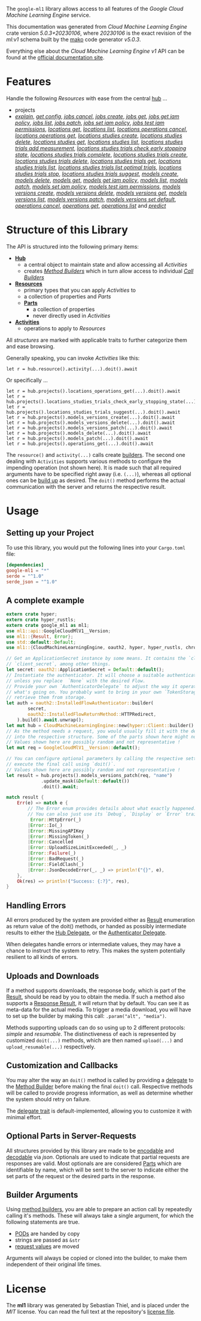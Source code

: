 <!---
DO NOT EDIT !
This file was generated automatically from 'src/generator/templates/api/README.md.mako'
DO NOT EDIT !
-->
The `google-ml1` library allows access to all features of the *Google Cloud Machine Learning Engine* service.

This documentation was generated from *Cloud Machine Learning Engine* crate version *5.0.3+20230106*, where *20230106* is the exact revision of the *ml:v1* schema built by the [mako](http://www.makotemplates.org/) code generator *v5.0.3*.

Everything else about the *Cloud Machine Learning Engine* *v1* API can be found at the
[official documentation site](https://cloud.google.com/ml/).
# Features

Handle the following *Resources* with ease from the central [hub](https://docs.rs/google-ml1/5.0.3+20230106/google_ml1/CloudMachineLearningEngine) ... 

* projects
 * [*explain*](https://docs.rs/google-ml1/5.0.3+20230106/google_ml1/api::ProjectExplainCall), [*get config*](https://docs.rs/google-ml1/5.0.3+20230106/google_ml1/api::ProjectGetConfigCall), [*jobs cancel*](https://docs.rs/google-ml1/5.0.3+20230106/google_ml1/api::ProjectJobCancelCall), [*jobs create*](https://docs.rs/google-ml1/5.0.3+20230106/google_ml1/api::ProjectJobCreateCall), [*jobs get*](https://docs.rs/google-ml1/5.0.3+20230106/google_ml1/api::ProjectJobGetCall), [*jobs get iam policy*](https://docs.rs/google-ml1/5.0.3+20230106/google_ml1/api::ProjectJobGetIamPolicyCall), [*jobs list*](https://docs.rs/google-ml1/5.0.3+20230106/google_ml1/api::ProjectJobListCall), [*jobs patch*](https://docs.rs/google-ml1/5.0.3+20230106/google_ml1/api::ProjectJobPatchCall), [*jobs set iam policy*](https://docs.rs/google-ml1/5.0.3+20230106/google_ml1/api::ProjectJobSetIamPolicyCall), [*jobs test iam permissions*](https://docs.rs/google-ml1/5.0.3+20230106/google_ml1/api::ProjectJobTestIamPermissionCall), [*locations get*](https://docs.rs/google-ml1/5.0.3+20230106/google_ml1/api::ProjectLocationGetCall), [*locations list*](https://docs.rs/google-ml1/5.0.3+20230106/google_ml1/api::ProjectLocationListCall), [*locations operations cancel*](https://docs.rs/google-ml1/5.0.3+20230106/google_ml1/api::ProjectLocationOperationCancelCall), [*locations operations get*](https://docs.rs/google-ml1/5.0.3+20230106/google_ml1/api::ProjectLocationOperationGetCall), [*locations studies create*](https://docs.rs/google-ml1/5.0.3+20230106/google_ml1/api::ProjectLocationStudyCreateCall), [*locations studies delete*](https://docs.rs/google-ml1/5.0.3+20230106/google_ml1/api::ProjectLocationStudyDeleteCall), [*locations studies get*](https://docs.rs/google-ml1/5.0.3+20230106/google_ml1/api::ProjectLocationStudyGetCall), [*locations studies list*](https://docs.rs/google-ml1/5.0.3+20230106/google_ml1/api::ProjectLocationStudyListCall), [*locations studies trials add measurement*](https://docs.rs/google-ml1/5.0.3+20230106/google_ml1/api::ProjectLocationStudyTrialAddMeasurementCall), [*locations studies trials check early stopping state*](https://docs.rs/google-ml1/5.0.3+20230106/google_ml1/api::ProjectLocationStudyTrialCheckEarlyStoppingStateCall), [*locations studies trials complete*](https://docs.rs/google-ml1/5.0.3+20230106/google_ml1/api::ProjectLocationStudyTrialCompleteCall), [*locations studies trials create*](https://docs.rs/google-ml1/5.0.3+20230106/google_ml1/api::ProjectLocationStudyTrialCreateCall), [*locations studies trials delete*](https://docs.rs/google-ml1/5.0.3+20230106/google_ml1/api::ProjectLocationStudyTrialDeleteCall), [*locations studies trials get*](https://docs.rs/google-ml1/5.0.3+20230106/google_ml1/api::ProjectLocationStudyTrialGetCall), [*locations studies trials list*](https://docs.rs/google-ml1/5.0.3+20230106/google_ml1/api::ProjectLocationStudyTrialListCall), [*locations studies trials list optimal trials*](https://docs.rs/google-ml1/5.0.3+20230106/google_ml1/api::ProjectLocationStudyTrialListOptimalTrialCall), [*locations studies trials stop*](https://docs.rs/google-ml1/5.0.3+20230106/google_ml1/api::ProjectLocationStudyTrialStopCall), [*locations studies trials suggest*](https://docs.rs/google-ml1/5.0.3+20230106/google_ml1/api::ProjectLocationStudyTrialSuggestCall), [*models create*](https://docs.rs/google-ml1/5.0.3+20230106/google_ml1/api::ProjectModelCreateCall), [*models delete*](https://docs.rs/google-ml1/5.0.3+20230106/google_ml1/api::ProjectModelDeleteCall), [*models get*](https://docs.rs/google-ml1/5.0.3+20230106/google_ml1/api::ProjectModelGetCall), [*models get iam policy*](https://docs.rs/google-ml1/5.0.3+20230106/google_ml1/api::ProjectModelGetIamPolicyCall), [*models list*](https://docs.rs/google-ml1/5.0.3+20230106/google_ml1/api::ProjectModelListCall), [*models patch*](https://docs.rs/google-ml1/5.0.3+20230106/google_ml1/api::ProjectModelPatchCall), [*models set iam policy*](https://docs.rs/google-ml1/5.0.3+20230106/google_ml1/api::ProjectModelSetIamPolicyCall), [*models test iam permissions*](https://docs.rs/google-ml1/5.0.3+20230106/google_ml1/api::ProjectModelTestIamPermissionCall), [*models versions create*](https://docs.rs/google-ml1/5.0.3+20230106/google_ml1/api::ProjectModelVersionCreateCall), [*models versions delete*](https://docs.rs/google-ml1/5.0.3+20230106/google_ml1/api::ProjectModelVersionDeleteCall), [*models versions get*](https://docs.rs/google-ml1/5.0.3+20230106/google_ml1/api::ProjectModelVersionGetCall), [*models versions list*](https://docs.rs/google-ml1/5.0.3+20230106/google_ml1/api::ProjectModelVersionListCall), [*models versions patch*](https://docs.rs/google-ml1/5.0.3+20230106/google_ml1/api::ProjectModelVersionPatchCall), [*models versions set default*](https://docs.rs/google-ml1/5.0.3+20230106/google_ml1/api::ProjectModelVersionSetDefaultCall), [*operations cancel*](https://docs.rs/google-ml1/5.0.3+20230106/google_ml1/api::ProjectOperationCancelCall), [*operations get*](https://docs.rs/google-ml1/5.0.3+20230106/google_ml1/api::ProjectOperationGetCall), [*operations list*](https://docs.rs/google-ml1/5.0.3+20230106/google_ml1/api::ProjectOperationListCall) and [*predict*](https://docs.rs/google-ml1/5.0.3+20230106/google_ml1/api::ProjectPredictCall)




# Structure of this Library

The API is structured into the following primary items:

* **[Hub](https://docs.rs/google-ml1/5.0.3+20230106/google_ml1/CloudMachineLearningEngine)**
    * a central object to maintain state and allow accessing all *Activities*
    * creates [*Method Builders*](https://docs.rs/google-ml1/5.0.3+20230106/google_ml1/client::MethodsBuilder) which in turn
      allow access to individual [*Call Builders*](https://docs.rs/google-ml1/5.0.3+20230106/google_ml1/client::CallBuilder)
* **[Resources](https://docs.rs/google-ml1/5.0.3+20230106/google_ml1/client::Resource)**
    * primary types that you can apply *Activities* to
    * a collection of properties and *Parts*
    * **[Parts](https://docs.rs/google-ml1/5.0.3+20230106/google_ml1/client::Part)**
        * a collection of properties
        * never directly used in *Activities*
* **[Activities](https://docs.rs/google-ml1/5.0.3+20230106/google_ml1/client::CallBuilder)**
    * operations to apply to *Resources*

All *structures* are marked with applicable traits to further categorize them and ease browsing.

Generally speaking, you can invoke *Activities* like this:

```Rust,ignore
let r = hub.resource().activity(...).doit().await
```

Or specifically ...

```ignore
let r = hub.projects().locations_operations_get(...).doit().await
let r = hub.projects().locations_studies_trials_check_early_stopping_state(...).doit().await
let r = hub.projects().locations_studies_trials_suggest(...).doit().await
let r = hub.projects().models_versions_create(...).doit().await
let r = hub.projects().models_versions_delete(...).doit().await
let r = hub.projects().models_versions_patch(...).doit().await
let r = hub.projects().models_delete(...).doit().await
let r = hub.projects().models_patch(...).doit().await
let r = hub.projects().operations_get(...).doit().await
```

The `resource()` and `activity(...)` calls create [builders][builder-pattern]. The second one dealing with `Activities` 
supports various methods to configure the impending operation (not shown here). It is made such that all required arguments have to be 
specified right away (i.e. `(...)`), whereas all optional ones can be [build up][builder-pattern] as desired.
The `doit()` method performs the actual communication with the server and returns the respective result.

# Usage

## Setting up your Project

To use this library, you would put the following lines into your `Cargo.toml` file:

```toml
[dependencies]
google-ml1 = "*"
serde = "^1.0"
serde_json = "^1.0"
```

## A complete example

```Rust
extern crate hyper;
extern crate hyper_rustls;
extern crate google_ml1 as ml1;
use ml1::api::GoogleCloudMlV1__Version;
use ml1::{Result, Error};
use std::default::Default;
use ml1::{CloudMachineLearningEngine, oauth2, hyper, hyper_rustls, chrono, FieldMask};

// Get an ApplicationSecret instance by some means. It contains the `client_id` and 
// `client_secret`, among other things.
let secret: oauth2::ApplicationSecret = Default::default();
// Instantiate the authenticator. It will choose a suitable authentication flow for you, 
// unless you replace  `None` with the desired Flow.
// Provide your own `AuthenticatorDelegate` to adjust the way it operates and get feedback about 
// what's going on. You probably want to bring in your own `TokenStorage` to persist tokens and
// retrieve them from storage.
let auth = oauth2::InstalledFlowAuthenticator::builder(
        secret,
        oauth2::InstalledFlowReturnMethod::HTTPRedirect,
    ).build().await.unwrap();
let mut hub = CloudMachineLearningEngine::new(hyper::Client::builder().build(hyper_rustls::HttpsConnectorBuilder::new().with_native_roots().https_or_http().enable_http1().build()), auth);
// As the method needs a request, you would usually fill it with the desired information
// into the respective structure. Some of the parts shown here might not be applicable !
// Values shown here are possibly random and not representative !
let mut req = GoogleCloudMlV1__Version::default();

// You can configure optional parameters by calling the respective setters at will, and
// execute the final call using `doit()`.
// Values shown here are possibly random and not representative !
let result = hub.projects().models_versions_patch(req, "name")
             .update_mask(&Default::default())
             .doit().await;

match result {
    Err(e) => match e {
        // The Error enum provides details about what exactly happened.
        // You can also just use its `Debug`, `Display` or `Error` traits
         Error::HttpError(_)
        |Error::Io(_)
        |Error::MissingAPIKey
        |Error::MissingToken(_)
        |Error::Cancelled
        |Error::UploadSizeLimitExceeded(_, _)
        |Error::Failure(_)
        |Error::BadRequest(_)
        |Error::FieldClash(_)
        |Error::JsonDecodeError(_, _) => println!("{}", e),
    },
    Ok(res) => println!("Success: {:?}", res),
}

```
## Handling Errors

All errors produced by the system are provided either as [Result](https://docs.rs/google-ml1/5.0.3+20230106/google_ml1/client::Result) enumeration as return value of
the doit() methods, or handed as possibly intermediate results to either the 
[Hub Delegate](https://docs.rs/google-ml1/5.0.3+20230106/google_ml1/client::Delegate), or the [Authenticator Delegate](https://docs.rs/yup-oauth2/*/yup_oauth2/trait.AuthenticatorDelegate.html).

When delegates handle errors or intermediate values, they may have a chance to instruct the system to retry. This 
makes the system potentially resilient to all kinds of errors.

## Uploads and Downloads
If a method supports downloads, the response body, which is part of the [Result](https://docs.rs/google-ml1/5.0.3+20230106/google_ml1/client::Result), should be
read by you to obtain the media.
If such a method also supports a [Response Result](https://docs.rs/google-ml1/5.0.3+20230106/google_ml1/client::ResponseResult), it will return that by default.
You can see it as meta-data for the actual media. To trigger a media download, you will have to set up the builder by making
this call: `.param("alt", "media")`.

Methods supporting uploads can do so using up to 2 different protocols: 
*simple* and *resumable*. The distinctiveness of each is represented by customized 
`doit(...)` methods, which are then named `upload(...)` and `upload_resumable(...)` respectively.

## Customization and Callbacks

You may alter the way an `doit()` method is called by providing a [delegate](https://docs.rs/google-ml1/5.0.3+20230106/google_ml1/client::Delegate) to the 
[Method Builder](https://docs.rs/google-ml1/5.0.3+20230106/google_ml1/client::CallBuilder) before making the final `doit()` call. 
Respective methods will be called to provide progress information, as well as determine whether the system should 
retry on failure.

The [delegate trait](https://docs.rs/google-ml1/5.0.3+20230106/google_ml1/client::Delegate) is default-implemented, allowing you to customize it with minimal effort.

## Optional Parts in Server-Requests

All structures provided by this library are made to be [encodable](https://docs.rs/google-ml1/5.0.3+20230106/google_ml1/client::RequestValue) and 
[decodable](https://docs.rs/google-ml1/5.0.3+20230106/google_ml1/client::ResponseResult) via *json*. Optionals are used to indicate that partial requests are responses 
are valid.
Most optionals are are considered [Parts](https://docs.rs/google-ml1/5.0.3+20230106/google_ml1/client::Part) which are identifiable by name, which will be sent to 
the server to indicate either the set parts of the request or the desired parts in the response.

## Builder Arguments

Using [method builders](https://docs.rs/google-ml1/5.0.3+20230106/google_ml1/client::CallBuilder), you are able to prepare an action call by repeatedly calling it's methods.
These will always take a single argument, for which the following statements are true.

* [PODs][wiki-pod] are handed by copy
* strings are passed as `&str`
* [request values](https://docs.rs/google-ml1/5.0.3+20230106/google_ml1/client::RequestValue) are moved

Arguments will always be copied or cloned into the builder, to make them independent of their original life times.

[wiki-pod]: http://en.wikipedia.org/wiki/Plain_old_data_structure
[builder-pattern]: http://en.wikipedia.org/wiki/Builder_pattern
[google-go-api]: https://github.com/google/google-api-go-client

# License
The **ml1** library was generated by Sebastian Thiel, and is placed 
under the *MIT* license.
You can read the full text at the repository's [license file][repo-license].

[repo-license]: https://github.com/Byron/google-apis-rsblob/main/LICENSE.md

